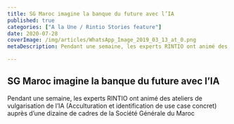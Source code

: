 ```yaml
---
title: SG Maroc imagine la banque du future avec l’IA
published: true
categories: ["A la Une / Rintio Stories feature"]
date: 2020-07-28
coverImage: /img/articles/WhatsApp_Image_2019_03_13_at_0.png
metaDescription: Pendant une semaine, les experts RINTIO ont animé des ateliers de vulgarisation de l’IA (Acculturation et identification de use case concret) auprès d’une dizaine de cadres de la Société Générale du Maroc

---
```


## SG Maroc imagine la banque du future avec l’IA

Pendant une semaine, les experts RINTIO ont animé des ateliers de vulgarisation de l’IA (Acculturation et identification de use case concret) auprès d’une dizaine de cadres de la Société Générale du Maroc
